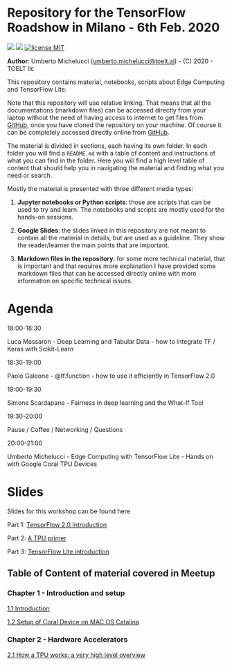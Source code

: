 # Repository for the TensorFlow Roadshow in Milano - 6th Feb. 2020

![](https://img.shields.io/badge/dependencies-TensorFlow20-blue)
![](https://img.shields.io/badge/dependencies-Jupyter-red)
[![license MIT](https://img.shields.io/badge/license-MIT-green.svg)](https://opensource.org/licenses/MIT)
<!--![](https://img.shields.io/github/forks/toelt-lcc/Bootcamp-Deep-Learning-on-Edge-Devices?label=Fork)
![](https://img.shields.io/github/last-commit/toelt-Michelucci/Bootcamp-Deep-Learning-on-Edge-Devices.svg)
![](https://img.shields.io/github/stars/michelucci/oreilly-london-ai.svg)
![](https://img.shields.io/github/issues/michelucci/oreilly-london-ai.svg)-->

**Author**: Umberto Michelucci (umberto.michelucci@toelt.ai) - (C) 2020 - TOELT llc

This repository contains material, notebooks, scripts about Edge Computing and TensorFlow Lite.

Note that this repository will use relative linking. That means that
all the documentations (markdown files) can be accessed directly
from your laptop without the need of having access to internet
to get files from [GitHub](https://github.com/michelucci/Edge-computing-with-TensorFlow), once you have cloned the repository
on your machine. Of course it can be completely accessed directly
online from [GitHub](https://github.com/michelucci/Edge-computing-with-TensorFlow).

The material is divided in sections, each having its own folder.
In each folder you will find a `README.md` with a table of content and instructions of what you can find in the folder. Here you will find a high level table of content that should help you in navigating the material and finding what you need or search.

Mostly the material is presented with three different media types:

1. **Jupyter notebooks or Python scripts**:  those are scripts that can
be used to try and learn. The notebooks and scripts are mostly used for
the hands-on sessions.

2. **Google Slides**: the slides linked in this repository are not meant
to contain all the material in details, but are used as a guideline.
They show the reader/learner the main points that are important.

3. **Markdown files in the repository**: for some more technical material,
that is important and that requires more explanation I have provided
some markdown files that can be accessed directly online with more information
on specific technical issues.

# Agenda


18:00-18:30

Luca Massaron - Deep Learning and Tabular Data - how to integrate TF / Keras with Scikit-Learn

18:30-19:00

Paolo Galeone - @tf.function - how to use it efficiently in TensorFlow 2.0

19:00-19:30

Simone Scardapane - Fairness in deep learning and the What-If Tool

19:30-20:00 

Pause / Coffee / Networking / Questions

20:00-21:00

Umberto Michelucci - Edge Computing with TensorFlow Lite - Hands on with Google Coral TPU Devices

# Slides

Slides for this workshop can be found here

Part 1: [TensorFlow 2.0 Introduction](https://docs.google.com/presentation/d/1x5hCQOkgXsTvWOVwU6Kf3tn1RxPY14kObxz9pR7q1GQ/edit#slide=id.g6d95d55f5c_0_1150)

Part 2: [A TPU primer](https://docs.google.com/presentation/d/1itxw8EGG-K0LI-jrczWfZnWcsWM2a4zBkqGukVQ5QNw/edit?usp=sharing)

Part 3: [TensorFlow Lite introduction](https://docs.google.com/presentation/d/1tyHy5kmu-f2vq4gcT-ny9eQVxk4BqL6scFRtfeFbtDw/edit?usp=sharing)


## Table of Content of material covered in Meetup

### Chapter 1 - Introduction and setup

[1.1 Introduction](1-Introduction/1-1-Introduction.md)

[1.2 Setup of Coral Device on MAC OS Catalina](1-Introduction/1-2-Setup-of-Coral-Catalina.md)



### Chapter 2 - Hardware Accelerators


[2.1 How a TPU works: a very high level overview](2-Hardware_Accelerators/2-1-TPU.md)
